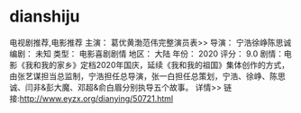 # dianshiju
电视剧推荐,电影推荐
主演：
葛优黄渤范伟完整演员表>>
导演：
宁浩徐峥陈思诚
编剧：
未知
类型：
电影喜剧剧情
地区：
大陆
年份：
2020
评分：     9.0
剧情：电影《我和我的家乡》定档2020年国庆，延续《我和我的祖国》集体创作的方式，由张艺谋担当总监制，宁浩担任总导演，张一白担任总策划，宁浩、徐峥、陈思诚、闫非&彭大魔、邓超&俞白眉分别执导五个故事。 详情>>
链接:http://www.eyzx.org/dianying/50721.html
